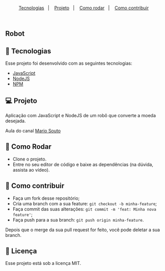 <p align="center">
  <a href="#-tecnologias">Tecnologias</a>&nbsp;&nbsp;&nbsp;|&nbsp;&nbsp;&nbsp;
  <a href="#-projeto">Projeto</a>&nbsp;&nbsp;&nbsp;|&nbsp;&nbsp;&nbsp;
  <a href="#-como-rodar">Como rodar</a>&nbsp;&nbsp;&nbsp;|&nbsp;&nbsp;&nbsp;
  <a href="#-como-contribuir">Como contribuir</a>&nbsp;&nbsp;&nbsp;
  </p>

<br>

## Robot

## 🚀 Tecnologias

Esse projeto foi desenvolvido com as seguintes tecnologias:

- [JavaScript](https://developer.mozilla.org/pt-BR/docs/Web/JavaScript) 
- [NodeJS](https://nodejs.org/en/docs/) 
- [NPM](https://www.npmjs.com/) 

## 💻 Projeto

Aplicação com JavaScript e NodeJS de um robô que converte a moeda desejada.

Aula do canal [Mario Souto](https://www.youtube.com/watch?v=4W55nFDyIrc&list=PLTcmLKdIkOWntJJVhd0etFmdN8bWXJif9)

## 🚀 Como Rodar

- Clone o projeto.
- Entre no seu editor de código e baixe as dependências (na dúvida, assista ao vídeo).

## 🤔 Como contribuir

- Faça um fork desse repositório;
- Cria uma branch com a sua feature: `git checkout -b minha-feature`;
- Faça commit das suas alterações: `git commit -m 'feat: Minha nova feature'`;
- Faça push para a sua branch: `git push origin minha-feature`.

Depois que o merge da sua pull request for feito, você pode deletar a sua branch.

## 📝 Licença

Esse projeto está sob a licença MIT.